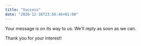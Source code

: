```yaml
---
title: "Success"
date: "2020-12-16T23:56:46+01:00"
---
```


Your message is on its way to us. We'll reply as soon as we can.

Thank you for your interest!
